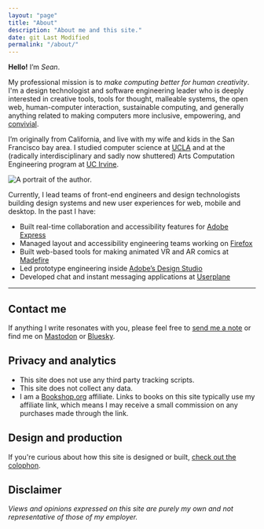 ```yaml
---
layout: "page"
title: "About"
description: "About me and this site."
date: git Last Modified
permalink: "/about/"
---
```


**Hello!** I’m _Sean_.

My professional mission is to _make computing better for human creativity_. I'm a design technologist and software engineering leader who is deeply interested in creative tools, tools for thought, malleable systems, the open web, human-computer interaction, sustainable computing, and generally anything related to making computers more inclusive, empowering, and [convivial](https://archive.org/details/illich-conviviality).

I’m originally from California, and live with my wife and kids in the San Francisco bay area. I studied computer science at [UCLA](https://www.ucla.edu) and at the (radically interdisciplinary and sadly now shuttered) Arts Computation Engineering program at [UC Irvine](https://www.uci.edu). 

![A portrait of the author.](/assets/images/sean_voisen_wide.webp
"A portrait of the author.")

Currently, I lead teams of front-end engineers and design technologists building design systems and new user experiences for web, mobile and desktop. In the past I have:

- Built real-time collaboration and accessibility features for [Adobe Express](https://express.adobe.com)
- Managed layout and accessibility engineering teams working on [Firefox](https://mozilla.org)
- Built web-based tools for making animated VR and AR comics at [Madefire](https://techcrunch.com/2022/04/29/madefire-shuts-down/)
- Led prototype engineering inside [Adobe’s Design Studio](https://adobe.design)
- Developed chat and instant messaging applications at [Userplane](https://en.wikipedia.org/wiki/Userplane)

---

## Contact me

If anything I write resonates with you, please feel free to <a href="#" class="eml-protected">send me a note</a> or find me on [Mastodon](https://front-end.social/@svoisen) or [Bluesky](https://bsky.app/profile/seanvoisen.com).

## Privacy and analytics

- This site does not use any third party tracking scripts. 
- This site does not collect any data. 
- I am a [Bookshop.org](https://bookshop.org) affiliate. Links to books on this site typically use my affiliate link, which means I may receive a small commission on any purchases made through the link.

## Design and production 

If you're curious about how this site is designed or built, [check out the colophon](/colophon/).

## Disclaimer

_Views and opinions expressed on this site are purely my own and not representative of those of my employer._

<script>
    function decode(encodedString) {
        var email = ''; 
        var keyInHex = encodedString.substr(0, 2);
        var key = parseInt(keyInHex, 16);
        for (var n = 2; n < encodedString.length; n += 2) {
            var charInHex = encodedString.substr(n, 2)
            var char = parseInt(charInHex, 16);
            var output = char ^ key;
            email += String.fromCharCode(output);
        }

        return email;
    }

    window.addEventListener('DOMContentLoaded', function() {
        const allElements = document.getElementsByClassName('eml-protected');
        const eml = decode('582b3d3936182b3d39362e37312b3d36763b3735');
        for (let i = 0; i < allElements.length; i++) {
            allElements[i].href = 'mailto:' + eml;
        }
    });
</script>

